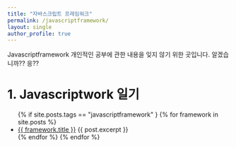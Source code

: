 ```yaml
---
title: "자바스크립트 프레임워크"
permalink: /javascriptframework/
layout: single
author_profile: true
---
```


Javascriptframework 개인적인 공부에 관한 내용을 잊지 않기 위한 곳입니다. 알겠습니까?? 응??

# 1. Javascriptwork 일기

<ul>
{% if site.posts.tags == "javascriptframework" }
  {% for framework in site.posts  %}
    <li>
      <a href="{{ framework.url }}">{{ framework.title }}</a>
    {{ post.excerpt }}
    </li>
  {% endfor %}
{% endfor %}
</ul>
